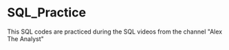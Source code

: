 # SQL_Practice
This SQL codes are practiced during the SQL videos from the channel "Alex The Analyst"
